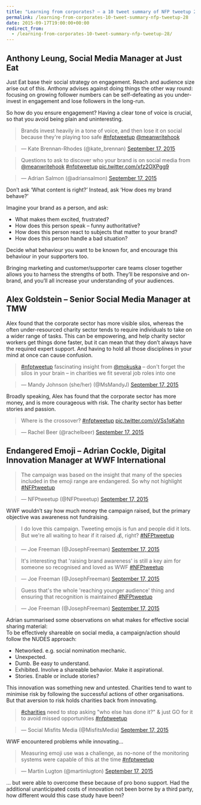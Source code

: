 ```yaml
---
title: "Learning from corporates? – a 10 tweet summary of NFP tweetup 28"
permalink: /learning-from-corporates-10-tweet-summary-nfp-tweetup-28
date: 2015-09-17T19:00:00+00:00
redirect_from:
  - /learning-from-corporates-10-tweet-summary-nfp-tweetup-28/
---
```


## Anthony Leung, Social Media Manager at Just Eat

Just Eat base their social strategy on engagement. Reach and audience size arise out of this. Anthony advises against doing things the other way round: focusing on growing follower numbers can be self-defeating as you under-invest in engagement and lose followers in the long-run.

So how do you ensure engagement? Having a clear tone of voice is crucial, so that you avoid being plain and uninteresting.

> Brands invest heavily in a tone of voice, and then lose it on social because they're playing too safe [#nfptweetup](https://twitter.com/hashtag/nfptweetup?src=hash&ref_src=twsrc%5Etfw) [@meanwritehook](https://twitter.com/meanwritehook)

> — Kate Brennan-Rhodes (@kate_brennan) [September 17, 2015](https://twitter.com/kate_brennan/status/644564777625387008?ref_src=twsrc%5Etfw)

> Questions to ask to discover who your brand is on social media from [@meanwritehook](https://twitter.com/meanwritehook) [#nfptweetup](https://twitter.com/hashtag/nfptweetup?src=hash&ref_src=twsrc%5Etfw) [pic.twitter.com/xfz2OXPgg9](http://t.co/xfz2OXPgg9)

> — Adrian Salmon (@adriansalmon) [September 17, 2015](https://twitter.com/adriansalmon/status/644565267524272128?ref_src=twsrc%5Etfw)

Don’t ask ‘What content is right?’ Instead, ask ‘How does my brand behave?’

Imagine your brand as a person, and ask:

- What makes them excited, frustrated?
- How does this person speak – funny authoritative?
- How does this person react to subjects that matter to your brand?
- How does this person handle a bad situation?

Decide what behaviour you want to be known for, and encourage this behaviour in your supporters too.

Bringing marketing and customer/supporter care teams closer together allows you to harness the strengths of both. They’ll be responsive and on-brand, and you’ll all increase your understanding of your audiences.

## Alex Goldstein – Senior Social Media Manager at TMW

Alex found that the corporate sector has more visible silos, whereas the often under-resourced charity sector tends to require individuals to take on a wider range of tasks. This can be empowering, and help charity sector workers get things done faster, but it can mean that they don’t always have the required expert support. And having to hold all those disciplines in your mind at once can cause confusion.

> [#nfptweetup](https://twitter.com/hashtag/nfptweetup?src=hash&ref_src=twsrc%5Etfw) fascinating insight from [@mokuska](https://twitter.com/mokuska) – don't forget the silos in your brain – in charities we fit several job roles into one

> — Mandy Johnson (she/her) (@MsMandyJ) [September 17, 2015](https://twitter.com/MsMandyJ/status/644571130024562688?ref_src=twsrc%5Etfw)

Broadly speaking, Alex has found that the corporate sector has more money, and is more courageous with risk. The charity sector has better stories and passion.

> Where is the crossover? [#nfptweetup](https://twitter.com/hashtag/nfptweetup?src=hash&ref_src=twsrc%5Etfw) [pic.twitter.com/oVSs1qKahn](http://t.co/oVSs1qKahn)

> — Rachel Beer (@rachelbeer) [September 17, 2015](https://twitter.com/rachelbeer/status/644572474814894080?ref_src=twsrc%5Etfw)

## Endangered Emoji – Adrian Cockle, Digital Innovation Manager at WWF International

> The campaign was based on the insight that many of the species included in the emoji range are endangered. So why not highlight [#NFPtweetup](https://twitter.com/hashtag/NFPtweetup?src=hash&ref_src=twsrc%5Etfw)

> — NFPtweetup (@NFPtweetup) [September 17, 2015](https://twitter.com/NFPtweetup/status/644580348731461633?ref_src=twsrc%5Etfw)

WWF wouldn’t say how much money the campaign raised, but the primary objective was awareness not fundraising.

> I do love this campaign. Tweeting emojis is fun and people did it lots. But we're all waiting to hear if it raised 💰, right? [#NFPtweetup](https://twitter.com/hashtag/NFPtweetup?src=hash&ref_src=twsrc%5Etfw)

> — Joe Freeman (@JosephFreeman) [September 17, 2015](https://twitter.com/JosephFreeman/status/644581817677414401?ref_src=twsrc%5Etfw)

> It's interesting that 'raising brand awareness' is still a key aim for someone so recognised and loved as WWF [#NFPtweetup](https://twitter.com/hashtag/NFPtweetup?src=hash&ref_src=twsrc%5Etfw)

> — Joe Freeman (@JosephFreeman) [September 17, 2015](https://twitter.com/JosephFreeman/status/644582852357693440?ref_src=twsrc%5Etfw)

> Guess that's the whole 'reaching younger audience' thing and ensuring that recognition is maintained [#NFPtweetup](https://twitter.com/hashtag/NFPtweetup?src=hash&ref_src=twsrc%5Etfw)

> — Joe Freeman (@JosephFreeman) [September 17, 2015](https://twitter.com/JosephFreeman/status/644582992430669825?ref_src=twsrc%5Etfw)

Adrian summarised some observations on what makes for effective social sharing material:  
To be effectively shareable on social media, a campaign/action should follow the NUDES approach:

- Networked. e.g. social nomination mechanic.
- Unexpected.
- Dumb. Be easy to understand.
- Exhibited. Involve a shareable behavior. Make it aspirational.
- Stories. Enable or include stories?

This innovation was something new and untested. Charities tend to want to minimise risk by following the successful actions of other organisations.  
But that aversion to risk holds charities back from innovating.

> [#charities](https://twitter.com/hashtag/charities?src=hash&ref_src=twsrc%5Etfw) need to stop asking "who else has done it?" & just GO for it to avoid missed opportunities [#nfptweetup](https://twitter.com/hashtag/nfptweetup?src=hash&ref_src=twsrc%5Etfw)

> — Social Misfits Media (@MisfitsMedia) [September 17, 2015](https://twitter.com/MisfitsMedia/status/644588753617596416?ref_src=twsrc%5Etfw)

WWF encountered problems while innovating…

> Measuring emoji use was a challenge, as no-none of the monitoring systems were capable of this at the time [#nfptweetup](https://twitter.com/hashtag/nfptweetup?src=hash&ref_src=twsrc%5Etfw)

> — Martin Lugton (@martinlugton) [September 17, 2015](https://twitter.com/martinlugton/status/644586433303420928?ref_src=twsrc%5Etfw)

… but were able to overcome these because of pro bono support. Had the additional unanticipated costs of innovation not been borne by a third party, how different would this case study have been?